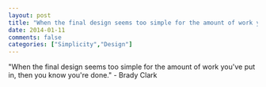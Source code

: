 ```yaml
---
layout: post
title: "When the final design seems too simple for the amount of work you've put in, then you know you're done."
date: 2014-01-11
comments: false
categories: ["Simplicity","Design"]
---
```


<span class='quote'>"When the final design seems too simple for the amount of work you've put in, then you know you're done."</span>
<span class='by'>- Brady Clark</span>

